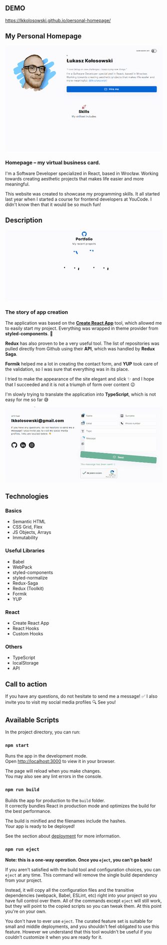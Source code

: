 ## DEMO

https://lkkolosowski.github.io/personal-homepage/

## My Personal Homepage

![hero preview](hero.gif)

### Homepage – my virtual business card.

I'm a Software Developer specialized in React, based in Wrocław. Working towards creating aesthetic projects that makes life easier and more meaningful.

This website was created to showcase my programming skills. It all started last year when I started a course for frontend developers at YouCode. I didn't know then that it would be so much fun!

## Description

![repos preview](repos.gif)

### The story of app creation

The application was based on the **[Create React App](https://github.com/facebook/create-react-app)** tool, which allowed me to easily start my project. Everything was wrapped in theme provider from **styled-components**. 🫡

**Redux** has also proven to be a very useful tool. The list of repositories was pulled directly from Github using their **API**, which was handled by **Redux Saga**.

**Formik** helped me a lot in creating the contact form, and **YUP** took care of the validation, so I was sure that everything was in its place.

I tried to make the appearance of the site elegant and slick ✨ and I hope that I succeeded and it is not a triumph of form over content 😉

I'm slowly trying to translate the application into **TypeScript**, which is not easy for me so far 😅

![form preview](form.gif)

## Technologies

### Basics
- Semantic HTML
- CSS Grid, Flex
- JS Objects, Arrays
- Immutability

### Useful Libraries
- Babel
- WebPack
- styled-components
- styled-normalize
- Redux-Saga
- Redux (Toolkit)
- Formik
- YUP

### React
- Create React App
- React Hooks
- Custom Hooks

### Others
- TypeScript
- localStorage
- API

## Call to action

If you have any questions, do not hesitate to send me a message! ✅ I also invite you to visit my social media profiles 🔍 See you!

## Available Scripts

In the project directory, you can run:

### `npm start`

Runs the app in the development mode.\
Open [http://localhost:3000](http://localhost:3000) to view it in your browser.

The page will reload when you make changes.\
You may also see any lint errors in the console.

### `npm run build`

Builds the app for production to the `build` folder.\
It correctly bundles React in production mode and optimizes the build for the best performance.

The build is minified and the filenames include the hashes.\
Your app is ready to be deployed!

See the section about [deployment](https://facebook.github.io/create-react-app/docs/deployment) for more information.

### `npm run eject`

**Note: this is a one-way operation. Once you `eject`, you can't go back!**

If you aren't satisfied with the build tool and configuration choices, you can `eject` at any time. This command will remove the single build dependency from your project.

Instead, it will copy all the configuration files and the transitive dependencies (webpack, Babel, ESLint, etc) right into your project so you have full control over them. All of the commands except `eject` will still work, but they will point to the copied scripts so you can tweak them. At this point you're on your own.

You don't have to ever use `eject`. The curated feature set is suitable for small and middle deployments, and you shouldn't feel obligated to use this feature. However we understand that this tool wouldn't be useful if you couldn't customize it when you are ready for it.
